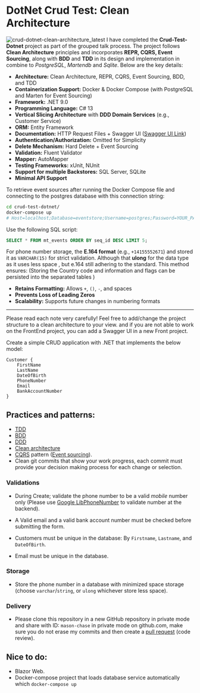 # DotNet Crud Test: Clean Architecture
![crud-dotnet-clean-architecture_latest](https://github.com/user-attachments/assets/869811d3-5408-445d-acd4-170b5a142f62)
I have completed the **Crud-Test-Dotnet** project as part of the grouped talk process. The project follows **Clean Architecture** principles and incorporates **REPR, CQRS, Event Sourcing**, along with **BDD** and **TDD** in its design and implementation in combine to _PostgreSQL_, _Martendb_ and _Sqlite_. Below are the key details:

- **Architecture:** Clean Architecture, REPR, CQRS, Event Sourcing, BDD, and TDD
- **Containerization Support:** Docker & Docker Compose (with PostgreSQL and Marten for Event Sourcing)
- **Framework:** .NET 9.0
- **Programming Language:** C# 13
- **Vertical Slicing Architecture** with **DDD Domain Services** (e.g., Customer Service)
- **ORM:** Entity Framework
- **Documentation:** HTTP Request Files + Swagger UI ([Swagger UI Link](http://localhost:5236/index.html))
- **Authentication/Authorization:** Omitted for Simplicity
- **Delete Mechanism:** Hard Delete + Event Sourcing
- **Validation:** Fluent Validator
- **Mapper:** AutoMapper
- **Testing Frameworks:** xUnit, NUnit
- **Support for multiple Backstores:** SQL Server, SQLite
- **Minimal API Support**

To retrieve event sources after running the Docker Compose file and connecting to the postgres database with this connection string:
```bash
cd crud-test-dotnet/
docker-compose up
# Host=localhost;Database=eventstore;Username=postgres;Password=YOUR_PASSWORD
```
Use the following SQL script:
```sql
SELECT * FROM mt_events ORDER BY seq_id DESC LIMIT 5;

```

For phone number storage, the **E.164 format** (e.g., `+14155552671`) and stored it as `VARCHAR(15)` for strict validation. Although that  **ulong** for the data type as it uses less space , but e.164  still adhering to the standard. This method ensures: (Storing the Country code and information and flags can be persisted into the separated tables )

- **Retains Formatting:** Allows `+`, `()`, `-`, and spaces
- **Prevents Loss of Leading Zeros**
- **Scalability:** Supports future changes in numbering formats
___

Please read each note very carefully!
Feel free to add/change the project structure to a clean architecture to your view.
and if you are not able to work on the FrontEnd project, you can add a Swagger UI
in a new Front project.

Create a simple CRUD application with .NET that implements the below model:
```
Customer {
	FirstName
	LastName
	DateOfBirth
	PhoneNumber
	Email
	BankAccountNumber
}
```
## Practices and patterns:

- [TDD](https://docs.microsoft.com/en-us/visualstudio/test/quick-start-test-driven-development-with-test-explorer?view=vs-2022)
- [BDD](https://en.wikipedia.org/wiki/Behavior-driven_development)
- [DDD](https://en.wikipedia.org/wiki/Domain-driven_design)
- [Clean architecture](https://github.com/jasontaylordev/CleanArchitecture)
- [CQRS](https://en.wikipedia.org/wiki/Command%E2%80%93query_separation#Command_query_responsibility_separation) pattern ([Event sourcing](https://en.wikipedia.org/wiki/Domain-driven_design#Event_sourcing)).
- Clean git commits that show your work progress, each commit must provide your decision making process for each change or selection.

### Validations

- During Create; validate the phone number to be a valid *mobile* number only (Please use [Google LibPhoneNumber](https://github.com/google/libphonenumber) to validate number at the backend).

- A Valid email and a valid bank account number must be checked before submitting the form.

- Customers must be unique in the database: By `Firstname`, `Lastname`, and `DateOfBirth`.

- Email must be unique in the database.

### Storage

- Store the phone number in a database with minimized space storage (choose `varchar`/`string`, or `ulong` whichever store less space).

### Delivery
- Please clone this repository in a new GitHub repository in private mode and share with ID: `mason-chase` in private mode on github.com, make sure you do not erase my commits and then create a [pull request](https://docs.github.com/en/pull-requests/collaborating-with-pull-requests/proposing-changes-to-your-work-with-pull-requests/about-pull-requests) (code review).

## Nice to do:
- Blazor Web.
- Docker-compose project that loads database service automatically which `docker-compose up`

